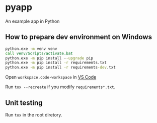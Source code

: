 # pyapp

An example app in Python

## How to prepare dev environment on Windows

```bat
python.exe -m venv venv
call venv/Scripts/activate.bat
python.exe -m pip install --upgrade pip
python.exe -m pip install -r requirements.txt
python.exe -m pip install -r requirements-dev.txt
```

Open `workspace.code-workspace` in [VS Code](https://code.visualstudio.com/)

Run `tox --recreate` if you modify `requirements*.txt`.

## Unit testing

Run `tox` in the root diretory.

